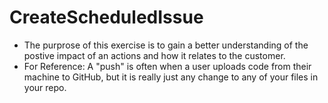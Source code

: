 # CreateScheduledIssue
- The purprose of this exercise is to gain a better understanding of the postive impact of an actions and how it relates to the customer. 
- For Reference: A "push" is often when a user uploads code from their machine to GitHub, but it is really just any change to any of your files in your repo.
